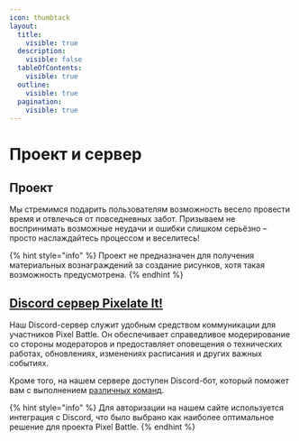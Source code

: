 ```yaml
---
icon: thumbtack
layout:
  title:
    visible: true
  description:
    visible: false
  tableOfContents:
    visible: true
  outline:
    visible: true
  pagination:
    visible: true
---
```


# Проект и сервер

## Проект <a href="#project" id="project"></a>

Мы стремимся подарить пользователям возможность весело провести время и отвлечься от повседневных забот. Призываем не воспринимать возможные неудачи и ошибки слишком серьёзно – просто наслаждайтесь процессом и веселитесь!

{% hint style="info" %}
Проект не предназначен для получения материальных вознаграждений за создание рисунков, хотя такая возможность предусмотрена.
{% endhint %}

## [Discord сервер Pixelate It!](https://discord.gg/XBPyGUv3DT) <a href="#discord-server" id="discord-server"></a>

Наш Discord-сервер служит удобным средством коммуникации для участников Pixel Battle. Он обеспечивает справедливое модерирование со стороны модераторов и предоставляет оповещения о технических работах, обновлениях, изменениях расписания и других важных событиях.

Кроме того, на нашем сервере доступен Discord-бот, который поможет вам с выполнением [различных команд](../discord-bot.md#commands).

{% hint style="info" %}
Для авторизации на нашем сайте используется интеграция с Discord, что было выбрано как наиболее оптимальное решение для проекта Pixel Battle.
{% endhint %}
